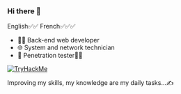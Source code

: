 ### Hi there 👋
English✅✅ French✅✅✅

- 👨‍💻 Back-end web developer
- 🌐 System and network technician
- 🌱 Penetration tester👨‍💻

[<img src="https://tryhackme-badges.s3.amazonaws.com/Ber1y.png" alt="TryHackMe">](https://tryhackme.com/p/Ber1y)


Improving my skills, my knowledge are my daily tasks...✍

<!--
**Berthold-au/Berthold-au** is a ✨ _special_ ✨ repository because its `README.md` (this file) appears on your GitHub profile.

Here are some ideas to get you started:

- 🔭 I’m currently working on ...
- 🌱 I’m currently learning penetration testing ...
- 👯 I’m looking to collaborate on ...
- 🤔 I’m looking for help with ...
- 💬 Ask me about ...
- 📫 How to reach me: ...
- 😄 Pronouns: ...
- ⚡ Fun fact: ...
-->
